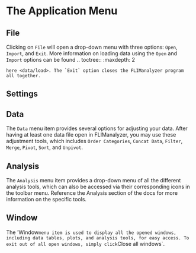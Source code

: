 # The Application Menu

## File

Clicking on `File` will open a drop-down menu with three options: `Open`, `Import`, and `Exit`. More information on loading data using the `Open` and `Import` options can be found 
.. toctree::
    :maxdepth: 2
    
    here <data/load>. The `Exit` option closes the FLIManalyzer program all together.

    
## Settings

## Data

The `Data` menu item provides several options for adjusting your data. After having at least one data file open in FLIManalyzer, you may use these adjustment tools, which includes `Order Categories`, `Concat Data`, `Filter`, `Merge`, `Pivot`, `Sort`, and `Unpivot`. 

## Analysis

The `Analysis` menu item provides a drop-down menu of all the different analysis tools, which can also be accessed via their corresponding icons in the toolbar menu. Reference the Analysis section of the docs for more information on the specific tools.

## Window

The 'Window` menu item is used to display all the opened windows, including data tables, plots, and analysis tools, for easy access. To exit out of all open windows, simply click `Close all windows`.
